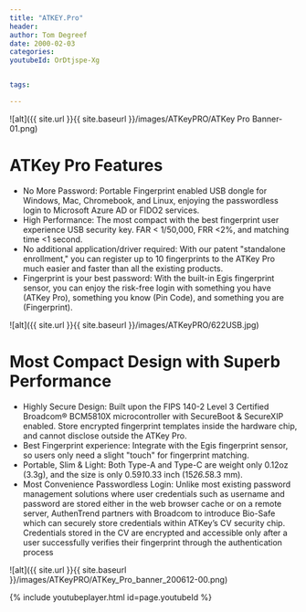 ```yaml
---
title: "ATKEY.Pro"
header:
author: Tom Degreef
date: 2000-02-03
categories:
youtubeId: OrDtjspe-Xg


tags:

---
```

![alt]({{ site.url }}{{ site.baseurl }}/images/ATKeyPRO/ATKey Pro Banner-01.png)

# ATKey Pro Features #
- No More Password: Portable Fingerprint enabled USB dongle for Windows, Mac, Chromebook, and Linux, enjoying the passwordless login to Microsoft Azure AD or FIDO2 services. 
- High Performance: The most compact with the best fingerprint user experience USB security key. FAR < 1/50,000, FRR <2%, and matching time <1 second. 
- No additional application/driver required: With our patent "standalone enrollment," you can register up to 10 fingerprints to the ATKey Pro much easier and faster than all the existing products. 
- Fingerprint is your best password: With the built-in Egis fingerprint sensor, you can enjoy the risk-free login with something you have (ATKey Pro), something you know (Pin Code), and something you are (Fingerprint).

![alt]({{ site.url }}{{ site.baseurl }}/images/ATKeyPRO/622USB.jpg)

# Most Compact Design with Superb Performance #
- Highly Secure Design: Built upon the FIPS 140-2 Level 3 Certified Broadcom® BCM5810X microcontroller with SecureBoot & SecureXIP enabled. Store encrypted fingerprint templates inside the hardware chip, and cannot disclose outside the ATKey Pro. 
- Best Fingerprint experience: Integrate with the Egis fingerprint sensor, so users only need a slight "touch" for fingerprint matching. 
- Portable, Slim & Light: Both Type-A and Type-C are weight only 0.12oz (3.3g), and the size is only 0.59*1*0.33 inch (15*26.5*8.3 mm). 
- Most Convenience Passwordless Login: Unlike most existing password management solutions where user credentials such as username and password are stored either in the web browser cache or on a remote server, AuthenTrend partners with Broadcom to introduce Bio-Safe which can securely store credentials within ATKey’s CV security chip. Credentials stored in the CV are encrypted and accessible only after a user successfully verifies their fingerprint through the authentication process

![alt]({{ site.url }}{{ site.baseurl }}/images/ATKeyPRO/ATKey_Pro_banner_200612-00.png)

{% include youtubeplayer.html id=page.youtubeId %}
